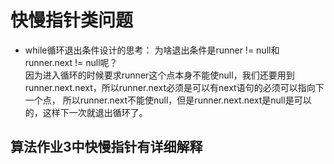 # 快慢指针类问题
* while循环退出条件设计的思考：
为啥退出条件是runner != null和runner.next != null呢？  
因为进入循环的时候要求runner这个点本身不能使null，我们还要用到runner.next.next，所以runner.next必须是可以有next语句的必须可以指向下一个点， 所以runner.next不能使null，但是runner.next.next是null是可以的，这样下一次就退出循环了。

## 算法作业3中快慢指针有详细解释

